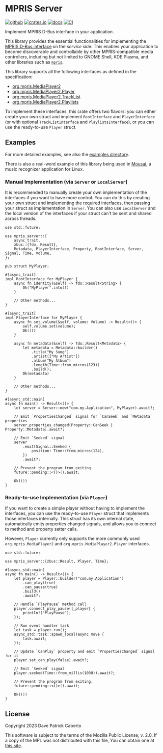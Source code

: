 # MPRIS Server

[![github](https://img.shields.io/badge/github-seadve/mpris-server)](https://github.com/SeaDve/mpris-server)
[![crates.io](https://img.shields.io/crates/v/mpris-server)](https://crates.io/crates/mpris-server)
[![docs](https://docs.rs/mpris-server/badge.svg)](https://docs.rs/mpris-server/)
[![CI](https://github.com/SeaDve/mpris-server/actions/workflows/ci.yml/badge.svg)](https://github.com/SeaDve/mpris-server/actions/workflows/ci.yml)

Implement MPRIS D-Bus interface in your application.

This library provides the essential functionalities for implementing the [MPRIS D-Bus interface](https://specifications.freedesktop.org/mpris-spec/2.2/) on the *service* side. This enables your application to become discoverable and controllable by other MPRIS-compatible media controllers, including but not limited to GNOME Shell, KDE Plasma, and other libraries such as [`mpris`](https://github.com/Mange/mpris-rs).

This library supports all the following interfaces as defined in the specification:

* [org.mpris.MediaPlayer2](https://specifications.freedesktop.org/mpris-spec/2.2/Media_Player.html)
* [org.mpris.MediaPlayer2.Player](https://specifications.freedesktop.org/mpris-spec/2.2/Player_Interface.html)
* [org.mpris.MediaPlayer2.TrackList](https://specifications.freedesktop.org/mpris-spec/2.2/Track_List_Interface.html)
* [org.mpris.MediaPlayer2.Playlists](https://specifications.freedesktop.org/mpris-spec/2.2/Playlists_Interface.html)

To implement these interfaces, this crate offers two flavors: you can either create your own struct and implement `RootInterface` and `PlayerInterface` (or with optional `TrackListInterface` and `PlaylistsInterface`), or you can use the ready-to-use `Player` struct.

## Examples

For more detailed examples, see also the [examples directory](https://github.com/SeaDve/mpris-server/tree/main/examples).

There is also a real-word example of this library being used in [Mousai](https://github.com/SeaDve/Mousai), a music recognizer application for Linux.

### Manual Implementation (via `Server` or `LocalServer`)

It is recommended to manually create your own implementation of the interfaces if you want to have more control. You can do this by creating your own struct and implementing the required interfaces, then passing your struct as implementation in `Server`. You can also use `LocalServer` and the local version of the interfaces if your struct can't be sent and shared across threads.

```rust,ignore
use std::future;

use mpris_server::{
    async_trait,
    zbus::{fdo, Result},
    Metadata, PlayerInterface, Property, RootInterface, Server, Signal, Time, Volume,
};

pub struct MyPlayer;

#[async_trait]
impl RootInterface for MyPlayer {
    async fn identity(&self) -> fdo::Result<String> {
        Ok("MyPlayer".into())
    }

    // Other methods...
}

#[async_trait]
impl PlayerInterface for MyPlayer {
    async fn set_volume(&self, volume: Volume) -> Result<()> {
        self.volume.set(volume);
        Ok(())
    }

    async fn metadata(&self) -> fdo::Result<Metadata> {
        let metadata = Metadata::builder()
            .title("My Song")
            .artist(["My Artist"])
            .album("My Album")
            .length(Time::from_micros(123))
            .build();
        Ok(metadata)
    }

    // Other methods...
}

#[async_std::main]
async fn main() -> Result<()> {
    let server = Server::new("com.my.Application", MyPlayer).await?;

    // Emit `PropertiesChanged` signal for `CanSeek` and `Metadata` properties
    server.properties_changed(Property::CanSeek | Property::Metadata).await?;

    // Emit `Seeked` signal
    server
        .emit(Signal::Seeked {
            position: Time::from_micros(124),
        })
        .await?;

    // Prevent the program from exiting.
    future::pending::<()>().await;

    Ok(())
}
```

### Ready-to-use Implementation (via `Player`)

If you want to create a simple player without having to implement the interfaces, you can use the ready-to-use `Player` struct that implements those interfaces internally. This struct has its own internal state, automatically emits properties changed signals, and allows you to connect to method and property setter calls.

However, `Player` currently only supports the more commonly used `org.mpris.MediaPlayer2` and `org.mpris.MediaPlayer2.Player` interfaces.

```rust,ignore
use std::future;

use mpris_server::{zbus::Result, Player, Time};

#[async_std::main]
async fn main() -> Result<()> {
    let player = Player::builder("com.my.Application")
        .can_play(true)
        .can_pause(true)
        .build()
        .await?;

    // Handle `PlayPause` method call
    player.connect_play_pause(|_player| {
        println!("PlayPause");
    });

    // Run event handler task
    let task = player.run();
    async_std::task::spawn_local(async move {
        task.await;
    });

    // Update `CanPlay` property and emit `PropertiesChanged` signal for it
    player.set_can_play(false).await?;

    // Emit `Seeked` signal
    player.seeked(Time::from_millis(1000)).await?;

    // Prevent the program from exiting.
    future::pending::<()>().await;

    Ok(())
}
```

## License

Copyright 2023 Dave Patrick Caberto

This software is subject to the terms of the Mozilla Public License, v. 2.0. If a copy of the MPL was not distributed with this file, You can obtain one at [this site](http://mozilla.org/MPL/2.0/).
